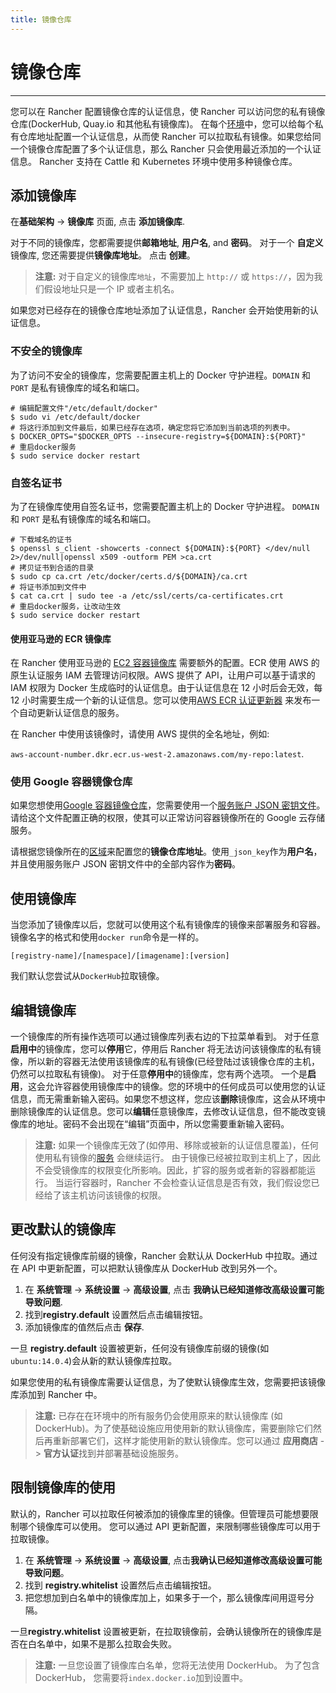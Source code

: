```yaml
---
title: 镜像仓库
---
```


# 镜像仓库

---

您可以在 Rancher 配置镜像仓库的认证信息，使 Rancher 可以访问您的私有镜像仓库(DockerHub, Quay.io 和其他私有镜像库)。
在每个[环境](/docs/rancher1/configuration/environments/_index)中，您可以给每个私有仓库地址配置一个认证信息，从而使 Rancher 可以拉取私有镜像。如果您给同一个镜像仓库配置了多个认证信息，那么 Rancher 只会使用最近添加的一个认证信息。 Rancher 支持在 Cattle 和 Kubernetes 环境中使用多种镜像仓库。

## 添加镜像库

在**基础架构** -> **镜像库** 页面, 点击 **添加镜像库**.

对于不同的镜像库，您都需要提供**邮箱地址**, **用户名**, and **密码**。 对于一个 **自定义** 镜像库, 您还需要提供**镜像库地址**。 点击 **创建**。

> **注意:** 对于自定义的镜像库`地址`，不需要加上 `http://` 或 `https://`，因为我们假设地址只是一个 IP 或者主机名。

如果您对已经存在的镜像仓库地址添加了认证信息，Rancher 会开始使用新的认证信息。

### 不安全的镜像库

为了访问不安全的镜像库，您需要配置主机上的 Docker 守护进程。`DOMAIN` 和 `PORT` 是私有镜像库的域名和端口。

```
# 编辑配置文件"/etc/default/docker"
$ sudo vi /etc/default/docker
# 将这行添加到文件最后，如果已经存在选项，确定您将它添加到当前选项的列表中。
$ DOCKER_OPTS="$DOCKER_OPTS --insecure-registry=${DOMAIN}:${PORT}"
# 重启docker服务
$ sudo service docker restart
```

### 自签名证书

为了在镜像库使用自签名证书，您需要配置主机上的 Docker 守护进程。 `DOMAIN` 和 `PORT` 是私有镜像库的域名和端口。

```
# 下载域名的证书
$ openssl s_client -showcerts -connect ${DOMAIN}:${PORT} </dev/null 2>/dev/null|openssl x509 -outform PEM >ca.crt
# 拷贝证书到合适的目录
$ sudo cp ca.crt /etc/docker/certs.d/${DOMAIN}/ca.crt
# 将证书添加到文件中
$ cat ca.crt | sudo tee -a /etc/ssl/certs/ca-certificates.crt
# 重启docker服务，让改动生效
$ sudo service docker restart

```

#### 使用亚马逊的 ECR 镜像库

在 Rancher 使用亚马逊的 [EC2 容器镜像库](https://aws.amazon.com/ecr/) 需要额外的配置。ECR 使用 AWS 的原生认证服务 IAM 去管理访问权限。AWS 提供了 API，让用户可以基于请求的 IAM 权限为 Docker 生成临时的认证信息。由于认证信息在 12 小时后会无效，每 12 小时需要生成一个新的认证信息。您可以使用[AWS ECR 认证更新器](/docs/rancher1/configuration/environments/registries/ecr_updater/_index) 来发布一个自动更新认证信息的服务。

在 Rancher 中使用该镜像时，请使用 AWS 提供的全名地址，例如:

`aws-account-number.dkr.ecr.us-west-2.amazonaws.com/my-repo:latest`.

### 使用 Google 容器镜像仓库

如果您想使用[Google 容器镜像仓库](https://cloud.google.com/container-registry/)，您需要使用一个[服务账户 JSON 密钥文件](https://cloud.google.com/container-registry/docs/advanced-authentication#using_a_json_key_file)。请给这个文件配置正确的权限，使其可以正常访问容器镜像所在的 Google 云存储服务。

请根据您镜像所在的[区域](https://cloud.google.com/container-registry/docs/pushing-and-pulling#choosing_a_registry_name)来配置您的**镜像仓库地址**。使用`_json_key`作为**用户名**，并且使用服务账户 JSON 密钥文件中的全部内容作为**密码**。

## 使用镜像库

当您添加了镜像库以后，您就可以使用这个私有镜像库的镜像来部署服务和容器。镜像名字的格式和使用`docker run`命令是一样的。

`[registry-name]/[namespace]/[imagename]:[version]`

我们默认您尝试从`DockerHub`拉取镜像。

## 编辑镜像库

一个镜像库的所有操作选项可以通过镜像库列表右边的下拉菜单看到。
对于任意**启用中**的镜像库，您可以**停用**它，停用后 Rancher 将无法访问该镜像库的私有镜像，所以新的容器无法使用该镜像库的私有镜像(已经登陆过该镜像仓库的主机，仍然可以拉取私有镜像)。
对于任意**停用中**的镜像库，您有两个选项。 一个是**启用**，这会允许容器使用镜像库中的镜像。您的环境中的任何成员可以使用您的认证信息，而无需重新输入密码。如果您不想这样，您应该**删除**镜像库，这会从环境中删除镜像库的认证信息。您可以**编辑**任意镜像库，去修改认证信息，但不能改变镜像库的地址。密码不会出现在“编辑”页面中，所以您需要重新输入密码。

> **注意:** 如果一个镜像库无效了(如停用、移除或被新的认证信息覆盖)，任何使用私有镜像的[服务](/docs/rancher1/infrastructure/cattle/adding-services/_index) 会继续运行。 由于镜像已经被拉取到主机上了，因此不会受镜像库的权限变化所影响。因此，扩容的服务或者新的容器都能运行。 当运行容器时，Rancher 不会检查认证信息是否有效，我们假设您已经给了该主机访问该镜像的权限。

## 更改默认的镜像库

任何没有指定镜像库前缀的镜像，Rancher 会默认从 DockerHub 中拉取。通过在 API 中更新配置，可以把默认镜像库从 DockerHub 改到另外一个。

1. 在 **系统管理** -> **系统设置** -> **高级设置**, 点击 **我确认已经知道修改高级设置可能导致问题**.
2. 找到**registry.default** 设置然后点击编辑按钮。
3. 添加镜像库的值然后点击 **保存**.

一旦 **registry.default** 设置被更新，任何没有镜像库前缀的镜像(如 `ubuntu:14.0.4`)会从新的默认镜像库拉取。

如果您使用的私有镜像库需要认证信息，为了使默认镜像库生效，您需要把该镜像库添加到 Rancher 中。

> **注意:** 已存在在环境中的所有服务仍会使用原来的默认镜像库 (如 DockerHub)。为了使基础设施应用使用新的默认镜像库，需要删除它们然后再重新部署它们，这样才能使用新的默认镜像库。您可以通过 **应用商店** -> **官方认证**找到并部署基础设施服务。

## 限制镜像库的使用

默认的，Rancher 可以拉取任何被添加的镜像库里的镜像。但管理员可能想要限制哪个镜像库可以使用。 您可以通过 API 更新配置，来限制哪些镜像库可以用于拉取镜像。

1. 在 **系统管理** -> **系统设置** -> **高级设置**, 点击**我确认已经知道修改高级设置可能导致问题**。
2. 找到 **registry.whitelist** 设置然后点击编辑按钮。
3. 把您想加到白名单中的镜像库加上，如果多于一个，那么镜像库间用逗号分隔。

一旦**registry.whitelist** 设置被更新，在拉取镜像前，会确认镜像所在的镜像库是否在白名单中，如果不是那么拉取会失败。

> **注意:** 一旦您设置了镜像库白名单，您将无法使用 DockerHub。 为了包含 DockerHub， 您需要将`index.docker.io`加到设置中。
